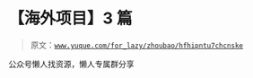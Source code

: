 # 【海外项目】3 篇

> 原文：[`www.yuque.com/for_lazy/zhoubao/hfhipntu7chcnske`](https://www.yuque.com/for_lazy/zhoubao/hfhipntu7chcnske)

公众号懒人找资源，懒人专属群分享